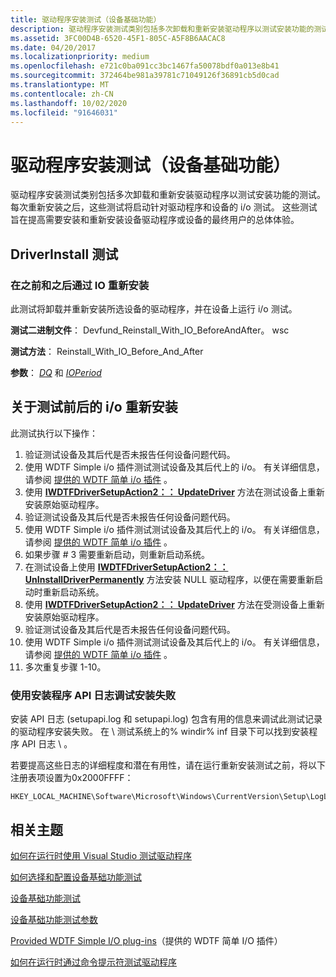 ```yaml
---
title: 驱动程序安装测试（设备基础功能）
description: 驱动程序安装测试类别包括多次卸载和重新安装驱动程序以测试安装功能的测试。
ms.assetid: 3FC00D4B-6520-45F1-805C-A5F8B6AACAC8
ms.date: 04/20/2017
ms.localizationpriority: medium
ms.openlocfilehash: e721c0ba091cc3bc1467fa50078bdf0a013e8b41
ms.sourcegitcommit: 372464be981a39781c71049126f36891cb5d0cad
ms.translationtype: MT
ms.contentlocale: zh-CN
ms.lasthandoff: 10/02/2020
ms.locfileid: "91646031"
---
```

# <a name="driver-install-tests-device-fundamentals"></a>驱动程序安装测试（设备基础功能）

驱动程序安装测试类别包括多次卸载和重新安装驱动程序以测试安装功能的测试。 每次重新安装之后，这些测试将启动针对驱动程序和设备的 i/o 测试。 这些测试旨在提高需要安装和重新安装设备驱动程序或设备的最终用户的总体体验。

## <a name="driverinstall-tests"></a>DriverInstall 测试

### <a name="reinstall-with-io-before-and-after"></a>在之前和之后通过 IO 重新安装

此测试将卸载并重新安装所选设备的驱动程序，并在设备上运行 i/o 测试。

**测试二进制文件**： Devfund_Reinstall_With_IO_BeforeAndAfter。 wsc

**测试方法**： Reinstall_With_IO_Before_And_After

**参数**： [*DQ*](../develop/how-to-select-and-configure-the-device-fundamental-tests#device-fundamentals-test-parameters.md) 和 [*IOPeriod*](../develop/how-to-select-and-configure-the-device-fundamental-tests#device-fundamentals-test-parameters.md)

## <a name="about-the-reinstall-with-io-before-and-after-test"></a>关于测试前后的 i/o 重新安装

此测试执行以下操作：

1. 验证测试设备及其后代是否未报告任何设备问题代码。
2. 使用 WDTF Simple i/o 插件测试测试设备及其后代上的 i/o。 有关详细信息，请参阅 [提供的 WDTF 简单 i/o 插件](../wdtf/provided-wdtf-simpleio-plug-ins.md) 。
3. 使用 [**IWDTFDriverSetupAction2：： UpdateDriver**](https://docs.microsoft.com/windows-hardware/drivers/ddi/wdtfdriversetupdeviceaction/nf-wdtfdriversetupdeviceaction-iwdtfdriversetupaction2-updatedriver) 方法在测试设备上重新安装原始驱动程序。
4. 验证测试设备及其后代是否未报告任何设备问题代码。
5. 使用 WDTF Simple i/o 插件测试测试设备及其后代上的 i/o。 有关详细信息，请参阅 [提供的 WDTF 简单 i/o 插件](../wdtf/provided-wdtf-simpleio-plug-ins.md) 。
6. 如果步骤 \# 3 需要重新启动，则重新启动系统。
7. 在测试设备上使用 [**IWDTFDriverSetupAction2：： UnInstallDriverPermanently**](https://docs.microsoft.com/windows-hardware/drivers/ddi/wdtfdriversetupdeviceaction/nf-wdtfdriversetupdeviceaction-iwdtfdriversetupaction2-uninstalldriverpermanently) 方法安装 NULL 驱动程序，以便在需要重新启动时重新启动系统。
8. 使用 [**IWDTFDriverSetupAction2：： UpdateDriver**](https://docs.microsoft.com/windows-hardware/drivers/ddi/wdtfdriversetupdeviceaction/nf-wdtfdriversetupdeviceaction-iwdtfdriversetupaction2-updatedriver) 方法在受测设备上重新安装原始驱动程序。
9. 验证测试设备及其后代是否未报告任何设备问题代码。
10. 使用 WDTF Simple i/o 插件测试测试设备及其后代上的 i/o。 有关详细信息，请参阅 [提供的 WDTF 简单 i/o 插件](../wdtf/provided-wdtf-simpleio-plug-ins.md) 。
11. 多次重复步骤 1-10。

### <a name="debug-installation-failures-using-the-setup-api-logs"></a>使用安装程序 API 日志调试安装失败

安装 API 日志 (setupapi.log 和 setupapi.log) 包含有用的信息来调试此测试记录的驱动程序安装失败。 在 \\ 测试系统上的% windir% inf 目录下可以找到安装程序 API 日志 \\ 。

若要提高这些日志的详细程度和潜在有用性，请在运行重新安装测试之前，将以下注册表项设置为0x2000FFFF：

```command
HKEY_LOCAL_MACHINE\Software\Microsoft\Windows\CurrentVersion\Setup\LogLevel
```

## <a name="related-topics"></a>相关主题

[如何在运行时使用 Visual Studio 测试驱动程序](/windows-hardware/drivers)

[如何选择和配置设备基础功能测试](/windows-hardware/drivers)

[设备基础功能测试](device-fundamentals-tests.md)

[设备基础功能测试参数](/windows-hardware/drivers)

[Provided WDTF Simple I/O plug-ins](../wdtf/provided-wdtf-simpleio-plug-ins.md)（提供的 WDTF 简单 I/O 插件）

[如何在运行时通过命令提示符测试驱动程序](/windows-hardware/drivers)
